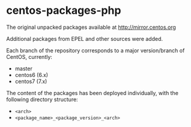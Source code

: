 # centos-packages-php
The original unpacked packages available at http://mirror.centos.org

Additional packages from EPEL and other sources were added.

Each branch of the repository corresponds to a major version/branch of CentOS, currently:
* master
* centos6 (6.x)
* centos7 (7.x)

The content of the packages has been deployed individually, with the following directory structure:
* `<arch>`
 * `<package_name>_<package_version>_<arch>`
